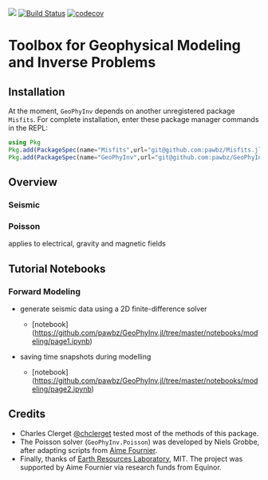 [![](https://img.shields.io/badge/docs-dev-blue.svg)](https://pawbz.github.io/GeoPhyInv.jl/dev)
[![Build Status](https://travis-ci.org/pawbz/GeoPhyInv.jl.svg?branch=master)](https://travis-ci.org/pawbz/GeoPhyInv.jl)
[![codecov](https://codecov.io/gh/pawbz/GeoPhyInv.jl/branch/master/graph/badge.svg)](https://codecov.io/gh/pawbz/GeoPhyInv.jl)
# Toolbox for Geophysical Modeling and Inverse Problems


## Installation
At the moment, `GeoPhyInv` depends on another unregistered package `Misfits`. For complete installation,
enter these package manager commands in the REPL:
```julia
using Pkg
Pkg.add(PackageSpec(name="Misfits",url="git@github.com:pawbz/Misfits.jl.git"))
Pkg.add(PackageSpec(name="GeoPhyInv",url="git@github.com:pawbz/GeoPhyInv.jl.git"))
```
## Overview
### Seismic

### Poisson
applies to electrical, gravity and magnetic fields

## Tutorial Notebooks


### Forward Modeling
* generate seismic data using a 2D finite-difference solver
  * [notebook] (https://github.com/pawbz/GeoPhyInv.jl/tree/master/notebooks/modeling/page1.ipynb)


* saving time snapshots during modelling
  * [notebook] (https://github.com/pawbz/GeoPhyInv.jl/tree/master/notebooks/modeling/page2.ipynb)

## Credits
* Charles Clerget [@chclerget](https://github.com/chclerget) tested most of the methods of this package.
* The Poisson solver (`GeoPhyInv.Poisson`) was developed by Niels Grobbe, after adapting scripts from [Aime Fournier](https://erlweb.mit.edu/users/aimemitedu).
* Finally, thanks of [Earth Resources Laboratory](https://erlweb.mit.edu), MIT. The project was supported by Aime Fournier via research funds from Equinor.
